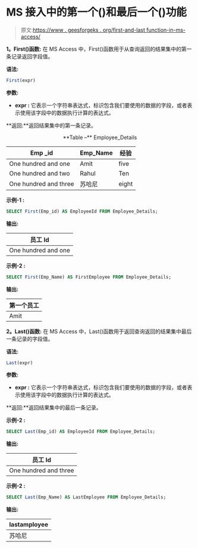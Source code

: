 # MS 接入中的第一个()和最后一个()功能

> 原文:[https://www . geesforgeks . org/first-and-last function-in-ms-access/](https://www.geeksforgeeks.org/first-and-lastfunction-in-ms-access/)

**1。First()函数:**
在 MS Access 中，First()函数用于从查询返回的结果集中的第一条记录返回字段值。

**语法:**

```sql
First(expr)

```

**参数:**

*   **expr :** 它表示一个字符串表达式，标识包含我们要使用的数据的字段，或者表示使用该字段中的数据执行计算的表达式。

**返回:**返回结果集中的第一条记录。

<center>
**Table –** Employee_Details

| **Emp** _id | Emp_Name | 经验 |
| --- | --- | --- |
| One hundred and one | Amit | five |
| One hundred and two | Rahul | Ten |
| One hundred and three | 苏哈尼 | eight |

</center>

**示例-1 :**

```sql
SELECT First(Emp_id) AS EmployeeId FROM Employee_Details;

```

**输出:**

| 员工 Id |
| --- |
| One hundred and one |

**示例-2 :**

```sql
SELECT First(Emp_Name) AS FirstEmployee FROM Employee_Details;

```

**输出:**

| 第一个员工 |
| --- |
| Amit |

**2。Last()函数:**
在 MS Access 中，Last()函数用于返回查询返回的结果集中最后一条记录的字段值。

**语法:**

```sql
Last(expr)

```

**参数:**

*   **expr :** 它表示一个字符串表达式，标识包含我们要使用的数据的字段，或者表示使用该字段中的数据执行计算的表达式。

**返回:**返回结果集中的最后一条记录。

**示例-2 :**

```sql
SELECT Last(Emp_id) AS EmployeeId FROM Employee_Details;

```

**输出:**

| 员工 Id |
| --- |
| One hundred and three |

**示例-2 :**

```sql
SELECT Last(Emp_Name) AS LastEmployee FROM Employee_Details;

```

**输出:**

| lastamployee |
| --- |
| 苏哈尼 |